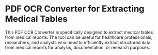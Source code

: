 # PDF OCR Converter for Extracting Medical Tables
This PDF OCR Converter is specifically designed to extract medical tables from medical reports. The tool can be useful for healthcare professionals, researchers, and analysts who need to efficiently extract structured data from medical reports for analysis, documentation, or research purposes.
